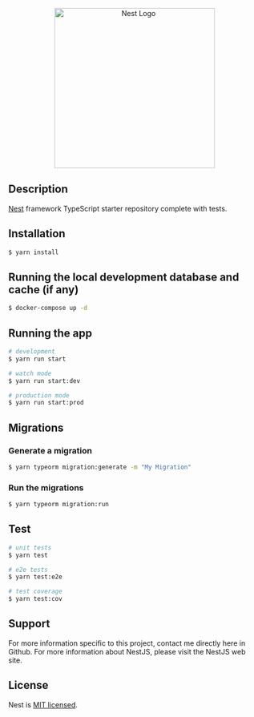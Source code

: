 <p align="center">
  <a href="http://nestjs.com/" target="blank"><img src="https://nestjs.com/img/logo_text.svg" width="320" alt="Nest Logo" /></a>
</p>

## Description

[Nest](https://github.com/nestjs/nest) framework TypeScript starter repository complete with tests.

## Installation

```bash
$ yarn install
```

## Running the local development database and cache (if any)
```bash
$ docker-compose up -d
```

## Running the app

```bash
# development
$ yarn run start

# watch mode
$ yarn run start:dev

# production mode
$ yarn run start:prod
```

## Migrations

### Generate a migration
```bash
$ yarn typeorm migration:generate -m "My Migration"
```

### Run the migrations
```bash
$ yarn typeorm migration:run
```

## Test

```bash
# unit tests
$ yarn test

# e2e tests
$ yarn test:e2e

# test coverage
$ yarn test:cov
```

## Support
For more information specific to this project, contact me directly here in Github.
For more information about NestJS, please visit the NestJS web site.

## License

Nest is [MIT licensed](LICENSE).
